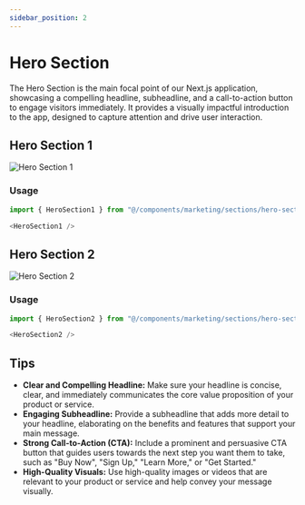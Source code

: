 ```yaml
---
sidebar_position: 2
---
```

# Hero Section

The Hero Section is the main focal point of our Next.js application, showcasing a compelling headline, subheadline, and a call-to-action button to engage visitors immediately. It provides a visually impactful introduction to the app, designed to capture attention and drive user interaction.

## Hero Section 1
![Hero Section 1](/img/hero-section-1.jpg)

### Usage
```typescript
import { HeroSection1 } from "@/components/marketing/sections/hero-section1";
```
```typescript
<HeroSection1 />
```

## Hero Section 2
![Hero Section 2](/img/hero-section-2.jpg)

### Usage
```typescript
import { HeroSection2 } from "@/components/marketing/sections/hero-section2";
```
```typescript
<HeroSection2 />
```


## Tips

- **Clear and Compelling Headline:** Make sure your headline is concise, clear, and immediately communicates the core value proposition of your product or service.
- **Engaging Subheadline:** Provide a subheadline that adds more detail to your headline, elaborating on the benefits and features that support your main message.
- **Strong Call-to-Action (CTA):** Include a prominent and persuasive CTA button that guides users towards the next step you want them to take, such as "Buy Now", "Sign Up," "Learn More," or "Get Started."
- **High-Quality Visuals:** Use high-quality images or videos that are relevant to your product or service and help convey your message visually.
